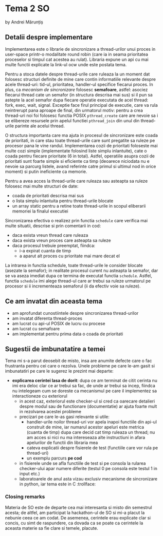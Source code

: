# Tema 2 SO

by Andrei Mărunțiș

## Detalii despre implementare

Implementarea este o librarie de sincronizare a thread-urilor unui proces in user-space printr-o modalitate round robin (care ia in seama prioritatea proceselor si timpul cat acestea au rulat). Libraria expune un api cu mai multe functii explicate la link-ul ocw unde este postata tema.

Pentru a stoca datele despre thread-urile care ruleaza la un moment dat folosesc structuri definite de mine care contin informatiile relevante despre acele thread-uri: tid-ul, prioritatea, handler-ul specifice fiecarui proces. In plus, ca *mecanism de sincronizare* folosesc **semafoare**, astfel: asociez fiecarui thread cate un semafor (in structura descrisa mai sus) si il pun sa astepte la acel semafor dupa fiecare operatie executata de acel thread: fork, exec, wait, signal. Exceptie face firul principal de executie, care va rula neintrerupt pana aproape de final, din urmatorul motiv: pentru a crea thread-uri noi foi folosesc functia POSIX `pthread_create` care are nevoie sa i se elibereze resursele prin apelul functiei `pthread_join` din unul din thread-urile parinte ale acelui thread.

O structura importanta care ma ajuta in procesul de sincronizare este coada de prioritati, in care stau toate thread-urile care sunt pregatite sa ruleze pe procesor pana le vine randul. Implementarea cozii de prioritati foloseste mai multe cozi simple (implementate folosind liste simplu inlantuite), cate o coada pentru fiecare prioritate (6 in total). Astfel, operatiile asupra cozii de prioritati sunt foarte simple si eficiente ca timp (deoarece niciodata nu e nevoie sa parcurg listele, avand referinte catre primul si ultimul nod in orice moment) si putin ineficiente ca memorie.

Pentru a avea acces la thread-urile care ruleaza sau asteapta sa ruleze folosesc mai multe structuri de date:

- coada de prioritati descrisa mai sus
- o lista simplu inlantuita pentru thread-urile blocate
- un array static pentru a retine toate thread-urile in scopul eliberarii memoriei la finalul executiei

Sincronizarea efectiva o realizez prin functia `schedule` care verifica mai multe situatii, descrise si prin comentarii in cod:

- daca exista vreun thread care ruleaza
- daca exista vreun proces care asteapta sa ruleze
- daca procesul trebuie preemptat, fiindca:
    - i-a expirat cuanta de timp
    - a aparut alt proces cu prioritate mai mare decat el

La intrarea in functia schedule, toate thread-urile le consider blocate (asezate la semafor); in realitate procesul curent nu asteapta la semafor, dar se va aseza imediat dupa ce termina de executat functia `schedule`. Astfel, functia `schedule` imi alege thread-ul care ar trebui sa ruleze urmatorul pe procesor si ii incrementeaza semaforul (ii da efectiv voie sa ruleze).

## Ce am invatat din aceasta tema

- am aprofundat cunostiintele despre sincronizarea thread-urilor
- am invatat diferenta thread-proces
- am lucrat cu api-ul POSIX de lucru cu procese
- am lucrat cu semafoare
- am implementat pentru prima data o coada de prioritati

## Sugestii de imbunatatire a temei

Tema mi s-a parut deosebit de misto, insa are anumite defecte care o fac frustranta pentru cei care o rezolva. Unele probleme pe care le-am gasit si imbunatatiri pe care le sugerez le prezint mai departe:

- **explicarea cerintei lasa de dorit**: dupa ce am terminat de citit cerinta nu imi era deloc clar ce ar trebui sa fac, de unde ar trebui sa incep, fiindca nu intelegeam cum se doreste ca mecanismul pe care il implementez sa interactioneze cu exteriorul
    - in acest caz, exteriorul este checker-ul si cred ca oarecare detalieri despre modul sau de functionare (documentatie) ar ajuta foarte mult in rezolvarea acestei probleme
    - precizari pe care le-as gasi relevante si utile:
        - handler-urile noilor thread-uri vor apela inapoi functiile din api-ul construit de mine, iar numarul acestor apeluri este metrica (cuanta de timp) dupa care decid cat timp ruleaza un thread; nu am acces si nici nu ma intereseaza alte instructiuni in afara apelurilor de functii din libraria mea
        - cateva explicatii despre fisierele de test (functiile care vor rula pe thread-uri)
        - un exemplu parcurs **pe cod**
    - in fisierele unde se afla functiile de test si pe consola la rularea checker-ului apar numere diferite (testul 0 pe consola este testul 1 in input etc.)
    - laboratoarele de anul asta vizau exclusiv mecanisme de sincronizare in python, iar tema este in C :trollface:

### Closing remarks

Materia de SO este de departe cea mai interesanta si misto din semestrul acesta; de altfel, am participat la hackathon-ul de SO si mi-a placut la nebunie ceea ce am codat. De asemenea, cerintele erau explicate clar si concis, cu simt de raspundere, ca dovada ca se poate ca cerintele la aceasta materie sa fie clare si temele, placute.